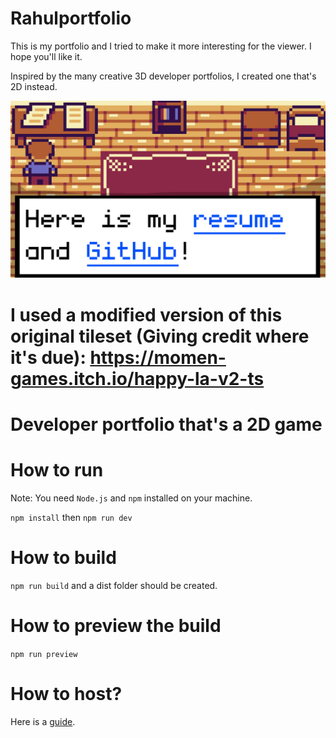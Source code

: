 # Rahulportfolio
This is my portfolio and I tried to make it more interesting for the viewer. I hope you'll like it.




Inspired by the many creative 3D developer portfolios, I created one that's 2D instead.


![A screenshot of the project](./developerportfoliothumbnail.png)


I used a modified version of this original tileset (Giving credit where it's due): https://momen-games.itch.io/happy-la-v2-ts
=======
# Developer portfolio that's a 2D game



# How to run

Note: You need `Node.js` and `npm` installed on your machine.

`npm install` then `npm run dev`

# How to build

`npm run build` and a dist folder should be created.

# How to preview the build

`npm run preview`

# How to host?

Here is a [guide](HOW_TO_DEPLOY.MD).
